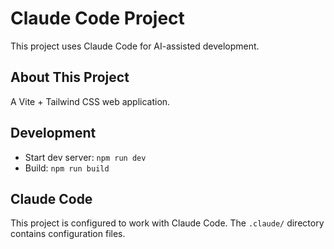 # Claude Code Project

This project uses Claude Code for AI-assisted development.

## About This Project

A Vite + Tailwind CSS web application.

## Development

- Start dev server: `npm run dev`
- Build: `npm run build`

## Claude Code

This project is configured to work with Claude Code. The `.claude/` directory contains configuration files.
